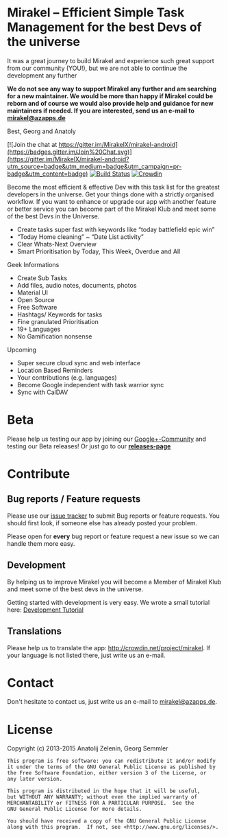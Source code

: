 # Mirakel – Efficient Simple Task Management for the best Devs of the universe

It was a great journey to build Mirakel and experience such great support from our community (YOU!), but we are not able to continue the development any further 

**We do not see any way to support Mirakel any further and am searching for a new maintainer. We would be more than happy if Mirakel could be reborn and of course we would also provide help and guidance for new maintainers if needed. If you are interested, send us an e-mail to mirakel@azapps.de**

Best,
Georg and Anatoly

[![Join the chat at https://gitter.im/MirakelX/mirakel-android](https://badges.gitter.im/Join%20Chat.svg)](https://gitter.im/MirakelX/mirakel-android?utm_source=badge&utm_medium=badge&utm_campaign=pr-badge&utm_content=badge)
[![Build Status](https://travis-ci.org/MirakelX/mirakel-android.png)](https://travis-ci.org/MirakelX/mirakel-android)
[![Crowdin](https://d322cqt584bo4o.cloudfront.net/mirakel/localized.png)](https://crowdin.com/project/mirakel)

Become the most efficient & effective Dev with this task list for the greatest developers in the universe. Get your things done with a strictly organised workflow.
If you want to enhance or upgrade our app with another feature or better service you can become part of the Mirakel Klub and meet some of the best Devs in the Universe.

* Create tasks super fast with keywords like “today battlefield epic win”
* “Today Home cleaning” ~ “Date List activity”
* Clear Whats-Next Overview
* Smart Prioritisation by Today, This Week, Overdue and All

Geek Informations

* Create Sub Tasks
* Add files, audio notes, documents, photos
* Material UI
* Open Source
* Free Software
* Hashtags/ Keywords for tasks
* Fine granulated Prioritisation
* 19+ Languages
* No Gamification nonsense

Upcoming

* Super secure cloud sync and web interface
* Location Based Reminders
* Your contributions (e.g. languages)
* Become Google independent with task warrior sync
* Sync with CalDAV


# Beta

Please help us testing our app by joining our [Google+-Community](https://plus.google.com/u/0/communities/110640831388790835840) and testing our Beta releases! Or just go to our **[releases-page](http://mirakel.azapps.de/releases.html)**

# Contribute

## Bug reports / Feature requests

Please use our [issue tracker](https://github.com/MirakelX/mirakel-android/issues/) to submit Bug reports or feature requests. You should first look, if someone else has already posted your problem.

Please open for **every** bug report or feature request a new issue so we can handle them more easy.

## Development

By helping us to improve Mirakel you will become a Member of Mirakel Klub and meet some of the best devs in the universe.

Getting started with development is very easy. We wrote a small tutorial here: [Development Tutorial](https://github.com/MirakelX/mirakel-android/wiki/Development-Tutorial)

## Translations

Please help us to translate the app: http://crowdin.net/project/mirakel. If your language is not listed there, just write us an e-mail.

# Contact

Don't hesitate to contact us, just write us an e-mail to mirakel@azapps.de.

# License

Copyright (c) 2013-2015 Anatolij Zelenin, Georg Semmler


    This program is free software: you can redistribute it and/or modify
    it under the terms of the GNU General Public License as published by
    the Free Software Foundation, either version 3 of the License, or
    any later version.

    This program is distributed in the hope that it will be useful,
    but WITHOUT ANY WARRANTY; without even the implied warranty of
    MERCHANTABILITY or FITNESS FOR A PARTICULAR PURPOSE.  See the
    GNU General Public License for more details.

    You should have received a copy of the GNU General Public License
    along with this program.  If not, see <http://www.gnu.org/licenses/>.
